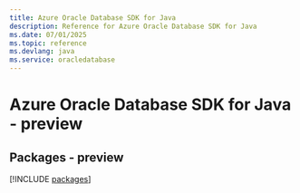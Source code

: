 ```yaml
---
title: Azure Oracle Database SDK for Java
description: Reference for Azure Oracle Database SDK for Java
ms.date: 07/01/2025
ms.topic: reference
ms.devlang: java
ms.service: oracledatabase
---
```

# Azure Oracle Database SDK for Java - preview
## Packages - preview
[!INCLUDE [packages](oracle-database-index.md)]